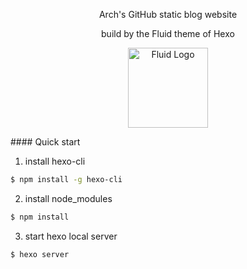 
<p align="center">Arch's GitHub static blog website</p>
<p align="center">build by the Fluid theme of Hexo</p>
<p align="center">
  <img alt="Fluid Logo" src="https://avatars2.githubusercontent.com/t/3419353?s=280&v=4" width="128">
</p>
#### Quick start

1. install hexo-cli
```sh
$ npm install -g hexo-cli
```

2. install node_modules
```sh
$ npm install
```

3. start hexo local server
```sh
$ hexo server
```